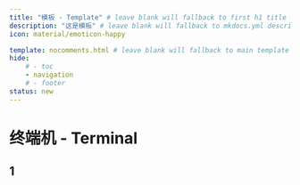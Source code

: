 ```yaml
---
title: "模板 - Template" # leave blank will fallback to first h1 title
description: "这是模板" # leave blank will fallback to mkdocs.yml description
icon: material/emoticon-happy

template: nocomments.html # leave blank will fallback to main template
hide:
    # - toc
    - navigation
    # - footer
status: new
---
```


<!-- ---8<--- "canvas.md:cnest"  -->
<!-- ---8<--- "vueApps/utils.md:auto-mount-yiges-global-vue-apps" -->

<!-- <div id="yiges-vue-app-xxx">
<n-config-provider :theme="theme" :theme-overrides="themeOverrides">
</n-config-provider>
</div> -->

<!-- <script>
document.addEventListener('YigesVueAppManagerReady', () => {
    const yigesVueAppManager = YigesVueAppManager.get('yiges-vue-app-xxx')
    const hello = 'Hello, World!'
    const App = {
        setup() {
            return {
                theme: yigesVueAppManager.theme,
                themeOverrides: yigesVueAppManager.themeOverrides
            }
        },
        // unmounted() {
        //     console.log('Component destroyed');
        // }
    }
    yigesVueAppManager.create(App)
});
</script> -->

# 终端机 - Terminal

## 1